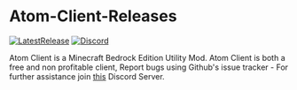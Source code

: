 # Atom-Client-Releases
[![LatestRelease](https://img.shields.io/badge/Latest%20Release-v1.0-brightgreen)](https://github.com/EchoHackCmd/Atom-Client-Releases/releases/latest) [![Discord](https://img.shields.io/discord/730543100145172552)](https://discord.gg/RUSTeNu)

Atom Client is a Minecraft Bedrock Edition Utility Mod. Atom Client is both a free and non profitable client, Report bugs using Github's issue tracker - For further assistance join [this](https://discord.gg/YNVGwuU) Discord Server.
